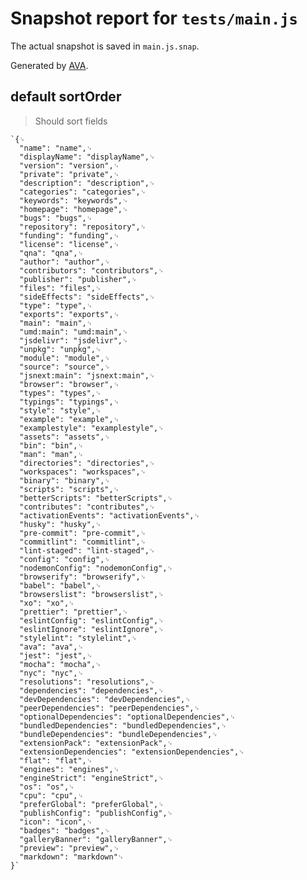 # Snapshot report for `tests/main.js`

The actual snapshot is saved in `main.js.snap`.

Generated by [AVA](https://ava.li).

## default sortOrder

> Should sort fields

    `{␊
      "name": "name",␊
      "displayName": "displayName",␊
      "version": "version",␊
      "private": "private",␊
      "description": "description",␊
      "categories": "categories",␊
      "keywords": "keywords",␊
      "homepage": "homepage",␊
      "bugs": "bugs",␊
      "repository": "repository",␊
      "funding": "funding",␊
      "license": "license",␊
      "qna": "qna",␊
      "author": "author",␊
      "contributors": "contributors",␊
      "publisher": "publisher",␊
      "files": "files",␊
      "sideEffects": "sideEffects",␊
      "type": "type",␊
      "exports": "exports",␊
      "main": "main",␊
      "umd:main": "umd:main",␊
      "jsdelivr": "jsdelivr",␊
      "unpkg": "unpkg",␊
      "module": "module",␊
      "source": "source",␊
      "jsnext:main": "jsnext:main",␊
      "browser": "browser",␊
      "types": "types",␊
      "typings": "typings",␊
      "style": "style",␊
      "example": "example",␊
      "examplestyle": "examplestyle",␊
      "assets": "assets",␊
      "bin": "bin",␊
      "man": "man",␊
      "directories": "directories",␊
      "workspaces": "workspaces",␊
      "binary": "binary",␊
      "scripts": "scripts",␊
      "betterScripts": "betterScripts",␊
      "contributes": "contributes",␊
      "activationEvents": "activationEvents",␊
      "husky": "husky",␊
      "pre-commit": "pre-commit",␊
      "commitlint": "commitlint",␊
      "lint-staged": "lint-staged",␊
      "config": "config",␊
      "nodemonConfig": "nodemonConfig",␊
      "browserify": "browserify",␊
      "babel": "babel",␊
      "browserslist": "browserslist",␊
      "xo": "xo",␊
      "prettier": "prettier",␊
      "eslintConfig": "eslintConfig",␊
      "eslintIgnore": "eslintIgnore",␊
      "stylelint": "stylelint",␊
      "ava": "ava",␊
      "jest": "jest",␊
      "mocha": "mocha",␊
      "nyc": "nyc",␊
      "resolutions": "resolutions",␊
      "dependencies": "dependencies",␊
      "devDependencies": "devDependencies",␊
      "peerDependencies": "peerDependencies",␊
      "optionalDependencies": "optionalDependencies",␊
      "bundledDependencies": "bundledDependencies",␊
      "bundleDependencies": "bundleDependencies",␊
      "extensionPack": "extensionPack",␊
      "extensionDependencies": "extensionDependencies",␊
      "flat": "flat",␊
      "engines": "engines",␊
      "engineStrict": "engineStrict",␊
      "os": "os",␊
      "cpu": "cpu",␊
      "preferGlobal": "preferGlobal",␊
      "publishConfig": "publishConfig",␊
      "icon": "icon",␊
      "badges": "badges",␊
      "galleryBanner": "galleryBanner",␊
      "preview": "preview",␊
      "markdown": "markdown"␊
    }`
